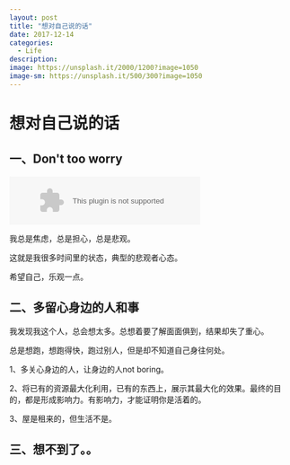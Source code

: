 ```yaml
---
layout: post
title: "想对自己说的话"
date: 2017-12-14
categories:
  - Life
description: 
image: https://unsplash.it/2000/1200?image=1050
image-sm: https://unsplash.it/500/300?image=1050
---
```



# 想对自己说的话

## 一、Don't too worry

 <embed src="//music.163.com/style/swf/widget.swf?sid=27918303&type=2&auto=1&width=320&height=66" width="340" height="86"  allowNetworking="all">

我总是焦虑，总是担心，总是悲观。

这就是我很多时间里的状态，典型的悲观者心态。

希望自己，乐观一点。

## 二、多留心身边的人和事

我发现我这个人，总会想太多。总想着要了解面面俱到，结果却失了重心。

总是想跑，想跑得快，跑过别人，但是却不知道自己身往何处。

1、多关心身边的人，让身边的人not boring。

2、将已有的资源最大化利用，已有的东西上，展示其最大化的效果。最终的目的，都是形成影响力。有影响力，才能证明你是活着的。

3、屋是租来的，但生活不是。

## 三、想不到了。。



